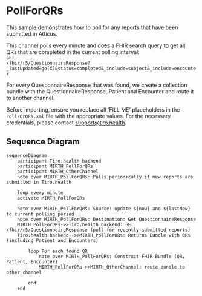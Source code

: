# PollForQRs

This sample demonstrates how to poll for any reports that have been submitted in Atticus.

This channel polls every minute and does a FHIR search query to get all QRs that are completed in the current polling interval:<br>
<code>GET /fhir/r5/QuestionnaireResponse?_lastUpdated=ge[X]&status=completed&_include=subject&_include=encounter</code>

For every QuestionnaireResponse that was found, we create a collection bundle with the QuestionnaireResponse, Patient and Encounter and route it to another channel.

Before importing, ensure you replace all 'FILL ME' placeholders in the `PollFOrQRs.xml` file with the appropriate values. For the necessary credentials, please contact [support@tiro.health](mailto:support@tiro.health).

## Sequence Diagram
```mermaid
sequenceDiagram
    participant Tiro.health backend
    participant MIRTH_PollForQRs
    participant MIRTH_OtherChannel
    note over MIRTH_PollForQRs: Polls periodically if new reports are submitted in Tiro.health

    loop every minute
    activate MIRTH_PollForQRs

    note over MIRTH_PollForQRs: Source: update ${now} and ${lastNow} to current polling period
    note over MIRTH_PollForQRs: Destination: Get QuestionnaireResponse
    MIRTH_PollForQRs->>Tiro.health backend: GET /fhir/r5/QuestionnaireResponse (poll for recently submitted reports)
    Tiro.health backend-->>MIRTH_PollForQRs: Returns Bundle with QRs (including Patient and Encounters)

        loop For each found QR
            note over MIRTH_PollForQRs: Construct FHIR Bundle (QR, Patient, Encounter)
            MIRTH_PollForQRs->>MIRTH_OtherChannel: route bundle to other channel

        end
    end
```
